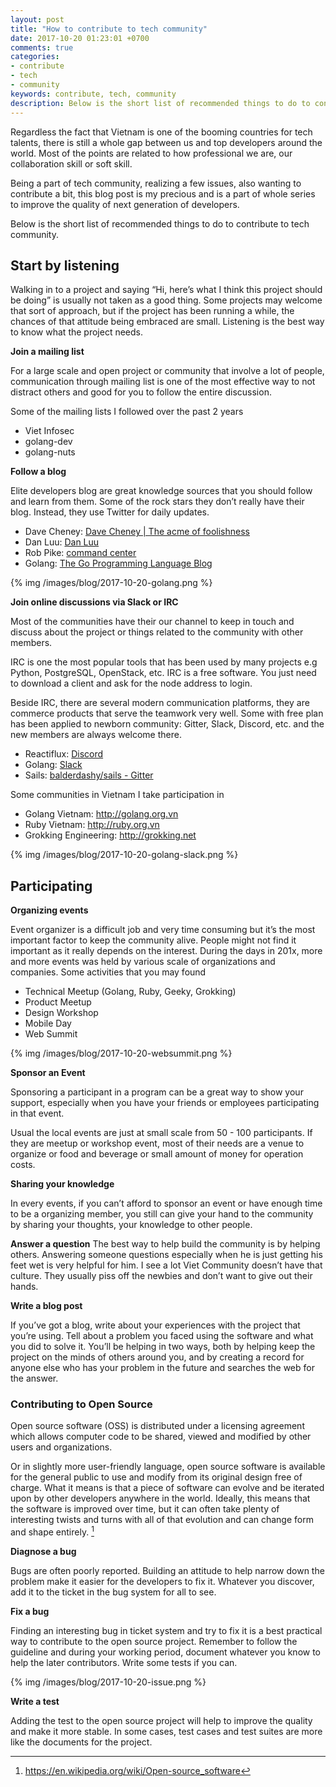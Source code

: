 ```yaml
---
layout: post
title: "How to contribute to tech community"
date: 2017-10-20 01:23:01 +0700
comments: true
categories: 
- contribute
- tech
- community
keywords: contribute, tech, community
description: Below is the short list of recommended things to do to contribute to tech community
---
```


Regardless the fact that Vietnam is one of the booming countries for tech talents, there is still a whole gap between us and top developers around the world. Most of the points are related to how professional we are, our collaboration skill or soft skill. 

Being a part of tech community, realizing a few issues, also wanting to contribute a bit, this blog post is my precious and is a part of whole series to improve the quality of next generation of developers.

Below is the short list of recommended things to do to contribute to tech community.

## Start by listening

Walking in to a project and saying “Hi, here’s what I think this project should be doing” is usually not taken as a good thing. Some projects may welcome that sort of approach, but if the project has been running a while, the chances of that attitude being embraced are small. Listening is the best way to know what the project needs.

**Join a mailing list**

For a large scale and open project or community that involve a lot of people, communication through mailing list is one of the most effective way to not distract others and good for you to follow the entire discussion.

Some of the mailing lists I followed over the past 2 years

- Viet Infosec
- golang-dev
- golang-nuts

**Follow a blog**

Elite developers blog are great knowledge sources that you should follow and learn from them. Some of the rock stars they don’t really have their blog. Instead, they use Twitter for daily updates.

- Dave Cheney: [Dave Cheney | The acme of foolishness](https://dave.cheney.net)
- Dan Luu: [Dan Luu](https://danluu.com)
- Rob Pike: [command center](https://commandcenter.blogspot.com)
- Golang: [The Go Programming Language Blog](https://blog.golang.org)

{% img /images/blog/2017-10-20-golang.png %}

**Join online discussions via Slack or IRC**

Most of the communities have their our channel to keep in touch and discuss about the project or things related to the community with other members.

IRC is one the most popular tools that has been used by many projects e.g Python, PostgreSQL, OpenStack, etc. IRC is a free software. You just need to download a client and ask for the node address to login.

Beside IRC, there are several modern communication platforms, they are commerce products that serve the teamwork very well. Some with free plan has been applied to newborn community: Gitter, Slack, Discord, etc. and the new members are always welcome there.

- Reactiflux: [Discord](https://discordapp.com/invite/reactiflux)
- Golang: [Slack](https://gophers.slack.com)
- Sails: [balderdashy/sails - Gitter](https://gitter.im/balderdashy/sails)

Some communities in Vietnam I take participation in

- Golang Vietnam: http://golang.org.vn
- Ruby Vietnam: http://ruby.org.vn
- Grokking Engineering: http://grokking.net

{% img /images/blog/2017-10-20-golang-slack.png %}

## Participating

**Organizing events**

Event organizer is a difficult job and very time consuming but it’s the most important factor to keep the community alive. People might not find it important as it really depends on the interest. During the days in 201x, more and more events was held by various scale of organizations and companies. Some activities that you may found

- Technical Meetup (Golang, Ruby, Geeky, Grokking)
- Product Meetup
- Design Workshop
- Mobile Day
- Web Summit

{% img /images/blog/2017-10-20-websummit.png %}

**Sponsor an Event**

Sponsoring a participant in a program can be a great way to show your support, especially when you have your friends or employees participating in that event.

Usual the local events are just at small scale from 50 - 100 participants. If they are meetup or workshop event, most of their needs are a venue to organize or food and beverage or small amount of money for operation costs.

**Sharing your knowledge**

In every events, if you can’t afford to sponsor an event or have enough time to be a organizing member, you still can give your hand to the community by sharing your thoughts, your knowledge to other people.

**Answer a question**
The best way to help build the community is by helping others. Answering someone questions especially when he is just getting his feet wet is very helpful for him. I see a lot Viet Community doesn’t have that culture. They usually piss off the newbies and don’t want to give out their hands.

**Write a blog post**

If you’ve got a blog, write about your experiences with the project that you’re using. Tell about a problem you faced using the software and what you did to solve it. You’ll be helping in two ways, both by helping keep the project on the minds of others around you, and by creating a record for anyone else who has your problem in the future  and searches the web for the answer.

### Contributing to Open Source

Open source software (OSS) is distributed under a licensing agreement which allows computer code to be shared, viewed and modified by other users and organizations.

Or in slightly more user-friendly language, open source software is available for the general public to use and modify from its original design free of charge. What it means is that a piece of software can evolve and be iterated upon by other developers anywhere in the world. Ideally, this means that the software is improved over time, but it can often take plenty of interesting twists and turns with all of that evolution and can change form and shape entirely. [^1]

**Diagnose a bug**

Bugs are often poorly reported. Building an attitude to help narrow down the problem make it easier for the developers to fix it. Whatever you discover, add it to the ticket in the bug system for all to see.

**Fix a bug**

Finding an interesting bug in ticket system and try to fix it is a best practical way to contribute to the open source project. Remember to follow the guideline and during your working period, document whatever you know to help the later contributors. Write some tests if you can.

{% img /images/blog/2017-10-20-issue.png %}

**Write a test**

Adding the test to the open source project will help to improve the quality and make it more stable. In some cases, test cases and test suites are more like the documents for the project.

[^1]: https://en.wikipedia.org/wiki/Open-source_software
